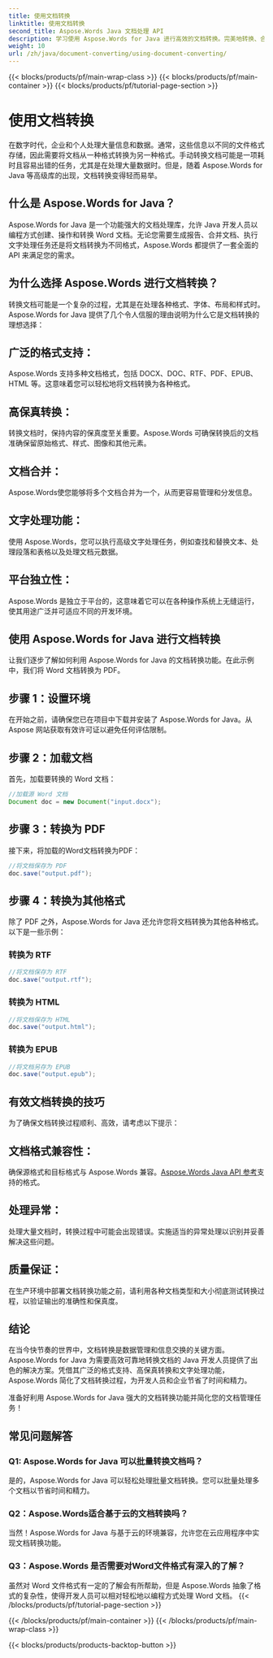 ```yaml
---
title: 使用文档转换
linktitle: 使用文档转换
second_title: Aspose.Words Java 文档处理 API
description: 学习使用 Aspose.Words for Java 进行高效的文档转换。完美地转换、合并和处理文件。在一个强大的库中简化您的工作流程。
weight: 10
url: /zh/java/document-converting/using-document-converting/
---
```


{{< blocks/products/pf/main-wrap-class >}}
{{< blocks/products/pf/main-container >}}
{{< blocks/products/pf/tutorial-page-section >}}

# 使用文档转换


在数字时代，企业和个人处理大量信息和数据。通常，这些信息以不同的文件格式存储，因此需要将文档从一种格式转换为另一种格式。手动转换文档可能是一项耗时且容易出错的任务，尤其是在处理大量数据时。但是，随着 Aspose.Words for Java 等高级库的出现，文档转换变得轻而易举。

## 什么是 Aspose.Words for Java？

Aspose.Words for Java 是一个功能强大的文档处理库，允许 Java 开发人员以编程方式创建、操作和转换 Word 文档。无论您需要生成报告、合并文档、执行文字处理任务还是将文档转换为不同格式，Aspose.Words 都提供了一套全面的 API 来满足您的需求。

## 为什么选择 Aspose.Words 进行文档转换？

转换文档可能是一个复杂的过程，尤其是在处理各种格式、字体、布局和样式时。Aspose.Words for Java 提供了几个令人信服的理由说明为什么它是文档转换的理想选择：

## 广泛的格式支持： 
Aspose.Words 支持多种文档格式，包括 DOCX、DOC、RTF、PDF、EPUB、HTML 等。这意味着您可以轻松地将文档转换为各种格式。

## 高保真转换： 
转换文档时，保持内容的保真度至关重要。Aspose.Words 可确保转换后的文档准确保留原始格式、样式、图像和其他元素。

## 文档合并： 
Aspose.Words使您能够将多个文档合并为一个，从而更容易管理和分发信息。

## 文字处理功能： 
使用 Aspose.Words，您可以执行高级文字处理任务，例如查找和替换文本、处理段落和表格以及处理文档元数据。

## 平台独立性： 
Aspose.Words 是独立于平台的，这意味着它可以在各种操作系统上无缝运行，使其用途广泛并可适应不同的开发环境。

## 使用 Aspose.Words for Java 进行文档转换

让我们逐步了解如何利用 Aspose.Words for Java 的文档转换功能。在此示例中，我们将 Word 文档转换为 PDF。

## 步骤 1：设置环境

在开始之前，请确保您已在项目中下载并安装了 Aspose.Words for Java。从 Aspose 网站获取有效许可证以避免任何评估限制。

## 步骤 2：加载文档

首先，加载要转换的 Word 文档：

```java
//加载源 Word 文档
Document doc = new Document("input.docx");
```

## 步骤 3：转换为 PDF

接下来，将加载的Word文档转换为PDF：

```java
//将文档保存为 PDF
doc.save("output.pdf");
```

## 步骤 4：转换为其他格式

除了 PDF 之外，Aspose.Words for Java 还允许您将文档转换为其他各种格式。以下是一些示例：

### 转换为 RTF

```java
//将文档保存为 RTF
doc.save("output.rtf");
```

### 转换为 HTML

```java
//将文档保存为 HTML
doc.save("output.html");
```

### 转换为 EPUB

```java
//将文档另存为 EPUB
doc.save("output.epub");
```

## 有效文档转换的技巧

为了确保文档转换过程顺利、高效，请考虑以下提示：

## 文档格式兼容性： 
确保源格式和目标格式与 Aspose.Words 兼容。[Aspose.Words Java API 参考](https://reference.aspose.com/words/java/)支持的格式。

## 处理异常： 
处理大量文档时，转换过程中可能会出现错误。实施适当的异常处理以识别并妥善解决这些问题。

## 质量保证： 
在生产环境中部署文档转换功能之前，请利用各种文档类型和大小彻底测试转换过程，以验证输出的准确性和保真度。

## 结论

在当今快节奏的世界中，文档转换是数据管理和信息交换的关键方面。Aspose.Words for Java 为需要高效可靠地转换文档的 Java 开发人员提供了出色的解决方案。凭借其广泛的格式支持、高保真转换和文字处理功能，Aspose.Words 简化了文档转换过程，为开发人员和企业节省了时间和精力。

准备好利用 Aspose.Words for Java 强大的文档转换功能并简化您的文档管理任务！

## 常见问题解答

### Q1: Aspose.Words for Java 可以批量转换文档吗？

是的，Aspose.Words for Java 可以轻松处理批量文档转换。您可以批量处理多个文档以节省时间和精力。

### Q2：Aspose.Words适合基于云的文档转换吗？

当然！Aspose.Words for Java 与基于云的环境兼容，允许您在云应用程序中实现文档转换功能。

### Q3：Aspose.Words 是否需要对Word文件格式有深入的了解？

虽然对 Word 文件格式有一定的了解会有所帮助，但是 Aspose.Words 抽象了格式的复杂性，使得开发人员可以相对轻松地以编程方式处理 Word 文档。
{{< /blocks/products/pf/tutorial-page-section >}}

{{< /blocks/products/pf/main-container >}}
{{< /blocks/products/pf/main-wrap-class >}}

{{< blocks/products/products-backtop-button >}}
